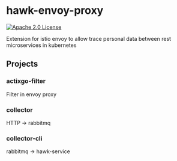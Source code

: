# hawk-envoy-proxy

[![Apache 2.0 License][license-badge]][license-link]

[license-badge]: https://img.shields.io/github/license/proxy-wasm/proxy-wasm-rust-sdk
[license-link]: https://github.com/PrivacyEngineering/hawk-envoy-plugin/blob/master/LICENSE

Extension for istio envoy to allow trace personal data between rest microservices in kubernetes

## Projects

### actixgo-filter

Filter in envoy proxy

### collector

HTTP -> rabbitmq

### collector-cli

rabbitmq -> hawk-service